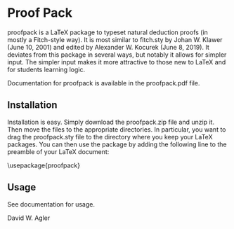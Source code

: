 # Proof Pack

proofpack is a LaTeX package to typeset natural deduction proofs (in mostly a Fitch-style way). It is most similar to fitch.sty by Johan W. Klawer (June 10, 2001) and edited by Alexander W. Kocurek (June 8, 2019). It deviates from this package in several ways, but notably it allows for simpler input. The simpler input makes it more attractive to those new to LaTeX and for students learning logic.

Documentation for proofpack is available in the proofpack.pdf file.

## Installation

Installation is easy. Simply download the proofpack.zip file and unzip it. Then move the files to the appropriate directories. In particular, you want to drag the proofpack.sty file to the directory where you keep your LaTeX packages. You can then use the package by adding the following line to the preamble of your LaTeX document:

\usepackage{proofpack}

## Usage

See documentation for usage.

David W. Agler
